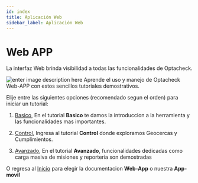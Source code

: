 ```yaml
---
id: index
title: Aplicación Web
sidebar_label: Aplicación Web
---
```


# Web APP

La interfaz Web brinda visibilidad a todas las funcionalidades de Optacheck. 

![enter image description here](https://hook-docs.s3.amazonaws.com/images/collage1.png)
Aprende el uso y manejo de Optacheck Web-APP con estos sencillos tutoriales demostrativos. 

Elije entre las siguientes opciones (recomendado segun el orden) para iniciar un tutorial:
 1. [Basico](/v1/web-app/basico/introduccion.html),  En el tutorial  **Basico** te damos la introduccion a la herramienta y las funcionalidades mas importantes. 

2. [Control](/v1/web-app/control/introduccion.html), Ingresa al tutorial **Control** donde exploramos Geocercas y Cumplimientos. 

3. [Avanzado](/v1/web-app/avanzado/introduccion.html), En el tutorial  **Avanzado**, funcionalidades dedicadas como carga masiva de misiones y reporteria son demostradas

O regresa al [Inicio](https://docs.optacheck.com/v1/) para elegir la documentacion **Web-App** o nuestra **App-movil**
